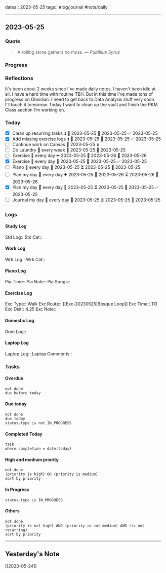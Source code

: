 dates:: 2023-05-25
tags:: #log/journal #note/daily 

---
## 2023-05-25

### Quote

> A rolling stone gathers no moss.
> — <cite>Publilius Syrus</cite>


### Progress


### Reflections

It's been about 2 weeks since I've made daily notes. I haven't been idle at all. I have a hard time with routine TBH. But in this time I've made tons of progress on Obsidian. I need to get back to Data Analysis stuff very soon. I'll touch it tomorrow. Today I want to clean up the vault and finish the PKM Class section I'm working on.

### Today

- [x] Clean up recurring tasks ⏫ 🛫 2023-05-25 📅 2023-05-25 ✅ 2023-05-25
- [x] Add missing exercise logs ⏫ 🛫 2023-05-25 📅 2023-05-25 ✅ 2023-05-25
- [ ] Continue work on Canvas 🛫 2023-05-25 ⏫ 
- [ ] Do Laundry 🔁 every week 🛫 2023-05-25 📅 2023-05-25
- [ ] Exercise 🔁 every day ➕ 2023-05-25 🛫 2023-05-26 📅 2023-05-26
- [x] Exercise 🔁 every day 🛫 2023-05-25 📅 2023-05-25 ✅ 2023-05-25
- [ ] Piano 🔁 every day 🛫 2023-05-25 ⏳ 2023-05-25 📅 2023-05-25
- [ ] Plan my day 🔁 every day ➕ 2023-05-25 🛫 2023-05-26 ⏳ 2023-05-26 📅 2023-05-26
- [x] Plan my day 🔁 every day 🛫 2023-05-25 ⏳ 2023-05-25 📅 2023-05-25 ✅ 2023-05-25
- [ ] Journal my day 🔁 every day 🛫 2023-05-25 ⏳ 2023-05-25 📅 2023-05-25

### Logs

#### Study Log
Std Log:: 
Std Cat:: 

#### Work Log
Wrk Log:: 
Wrk Cat:: 

#### Piano Log

Pia Time:: 
Pia Note:: 
Pia Songs:: 

#### Exercise Log

Exc Type:: Walk
Exc Route:: [[Exc-20230525|Bosque Loop]]
Exc Time:: 113
Exc Dist:: 4.25
Exc Note:: 

#### Domestic Log

Dom Log:: 

#### Laptop Log

Laptop Log:: 
Laptop Comments::

### Tasks

#### Overdue

```tasks
not done
due before today
```


#### Due today

```tasks
not done
due today
status.type is not IN_PROGRESS
```

#### Completed Today

```dataview
task
where completion = date(today)
```


#### High and medium priority

```tasks
not done
(priority is high) OR (priority is medium)
sort by priority
```

#### In Progress

```tasks
status.type is IN_PROGRESS
```

#### Others

```tasks
not done
(priority is not high) AND (priority is not medium) AND (is not recurring)
sort by priority
```


---
## Yesterday's Note

[[2023-05-24]]


